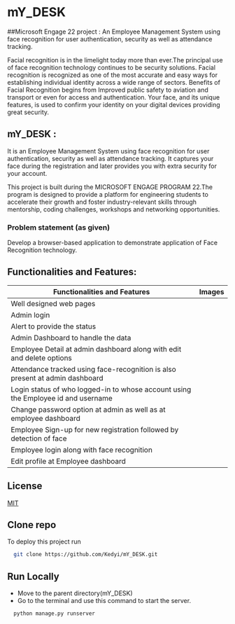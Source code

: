 # mY_DESK
##Microsoft Engage 22 project : An Employee Management System using face recognition for user authentication, security as well as attendance tracking.

Facial recognition is in the limelight today more than ever.The principal use of face recognition technology continues to be security solutions. Facial recognition is recognized as one of the most accurate and easy ways for establishing individual identity across a wide range of sectors.
Benefits of Facial Recognition begins from Improved public safety to aviation and transport or even for access and authentication.
Your face, and its unique features, is used to confirm your identity on your digital devices providing great security.

## mY_DESK :
It is an Employee Management System using face recognition for user authentication, security as well as attendance tracking.
It captures your face during the registration and later provides you with extra security for your account.

This project is built during the MICROSOFT ENGAGE PROGRAM 22.The program is designed to provide a platform for engineering students to accelerate their growth and foster industry-relevant skills through mentorship, coding challenges, workshops and networking opportunities.

### Problem statement (as given)

Develop a browser-based application to demonstrate application of Face Recognition technology.

## Functionalities and Features:
   |Functionalities and Features|Images|
   |--------------------------- | ------|
   |Well designed web pages||
   |Admin login ||
   |Alert to provide the status||
   |Admin Dashboard to handle the data||
   |Employee Detail at admin dashboard along with edit and delete options||
   |Attendance tracked using face-recognition is also present at admin dashboard||
   |Login status of who logged-in to whose account using the Employee id and username||
   |Change password option at admin as well as at employee dashboard||
   |Employee Sign-up for new registration followed by detection of face||
   |Employee login along with face recognition||
   |Edit profile at Employee dashboard||
   
   
   
## License

[MIT](https://choosealicense.com/licenses/mit/)

## Clone repo

To deploy this project run

```bash
  git clone https://github.com/Kedyi/mY_DESK.git
```


## Run Locally

- Move to the parent directory(mY_DESK)
- Go to the terminal and use this command to start the server.

```bash
  python manage.py runserver
```
    

